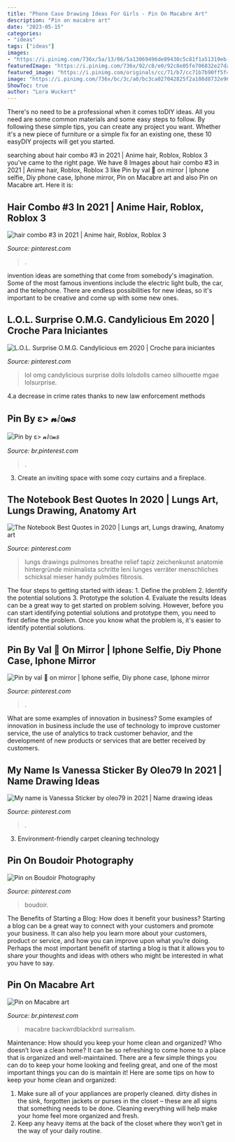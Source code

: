 ```yaml
---
title: "Phone Case Drawing Ideas For Girls - Pin On Macabre Art"
description: "Pin on macabre art"
date: "2023-05-15"
categories:
- "ideas"
tags: ["ideas"]
images:
- "https://i.pinimg.com/736x/5a/13/06/5a13069496de89430c5c81f1a51319eb--boudoir-photography.jpg"
featuredImage: "https://i.pinimg.com/736x/92/c8/e0/92c8e05fe706832e27da2ceed9540fb1.jpg"
featured_image: "https://i.pinimg.com/originals/cc/71/b7/cc71b7b90ff5f450467eef9f3240b00a.jpg"
image: "https://i.pinimg.com/736x/bc/3c/a0/bc3ca027042825f2a108d8732e961ec7.jpg"
ShowToc: true
author: "Lora Wuckert"
---
```



There's no need to be a professional when it comes toDIY ideas. All you need are some common materials and some easy steps to follow. By following these simple tips, you can create any project you want. Whether it's a new piece of furniture or a simple fix for an existing one, these 10 easyDIY projects will get you started.

	

		
searching about hair combo #3 in 2021 | Anime hair, Roblox, Roblox 3 you've came to the right page. We have 8 Images about hair combo #3 in 2021 | Anime hair, Roblox, Roblox 3 like Pin by val 🍄 on mirror | Iphone selfie, Diy phone case, Iphone mirror, Pin on Macabre art and also Pin on Macabre art. Here it is:
		
    
## Hair Combo #3 In 2021 | Anime Hair, Roblox, Roblox 3

<img loading=lazy src="https://i.pinimg.com/736x/62/35/8e/62358ea239a1c509107a3ebf69c2430b.jpg" onerror="this.onerror=null;this.src='https://tse4.mm.bing.net/th?id=OIP.V8y5ozLokKP4UZYxDUo5uQAAAA&amp;pid=15.1';" alt="hair combo #3 in 2021 | Anime hair, Roblox, Roblox 3">

_Source: pinterest.com_

>. 

	

invention ideas are something that come from somebody's imagination. Some of the most famous inventions include the electric light bulb, the car, and the telephone. There are endless possibilities for new ideas, so it's important to be creative and come up with some new ones.

    
## L.O.L. Surprise O.M.G. Candylicious Em 2020 | Croche Para Iniciantes

<img loading=lazy src="https://i.pinimg.com/736x/bc/3c/a0/bc3ca027042825f2a108d8732e961ec7.jpg" onerror="this.onerror=null;this.src='https://tse4.mm.bing.net/th?id=OIP.2UgDI95pSJWdJI5xmmlbpQAAAA&amp;pid=15.1';" alt="L.O.L. Surprise O.M.G. Candylicious em 2020 | Croche para iniciantes">

_Source: pinterest.com_

>lol omg candylicious surprise dolls lolsdolls cameo silhouette mgae lolsurprise. 

	

4.a decrease in crime rates thanks to new law enforcement methods

    
## Pin By ɛ&gt; 𝓷ⅈ൦𝓷𝑠

<img loading=lazy src="https://i.pinimg.com/736x/46/fb/e0/46fbe0ef70832dbf2d950ac38411c4d8.jpg" onerror="this.onerror=null;this.src='https://tse2.mm.bing.net/th?id=OIP.BBqpSfm9wjniTOvI1HpMggHaNK&amp;pid=15.1';" alt="Pin by ɛ&gt; 𝓷ⅈ൦𝓷𝑠">

_Source: br.pinterest.com_

>. 

	

3. Create an inviting space with some cozy curtains and a fireplace. 

    
## The Notebook Best Quotes In 2020 | Lungs Art, Lungs Drawing, Anatomy Art

<img loading=lazy src="https://i.pinimg.com/736x/26/cc/e3/26cce3e5a446313a93460a8b5318adf2.jpg" onerror="this.onerror=null;this.src='https://tse3.mm.bing.net/th?id=OIP.5OC1N4AepOlD8njKhVAvMwHaKe&amp;pid=15.1';" alt="The Notebook Best Quotes in 2020 | Lungs art, Lungs drawing, Anatomy art">

_Source: pinterest.com_

>lungs drawings pulmones breathe relief tapiz zeichenkunst anatomie hintergründe minimalista schritte leni lunges verräter menschliches schicksal mieser handy pulmões fibrosis. 

	

The four steps to getting started with ideas: 1. Define the problem 2. Identify the potential solutions 3. Prototype the solution 4. Evaluate the results
Ideas can be a great way to get started on problem solving. However, before you can start identifying potential solutions and prototype them, you need to first define the problem. Once you know what the problem is, it's easier to identify potential solutions.

    
## Pin By Val 🍄 On Mirror | Iphone Selfie, Diy Phone Case, Iphone Mirror

<img loading=lazy src="https://i.pinimg.com/736x/92/c8/e0/92c8e05fe706832e27da2ceed9540fb1.jpg" onerror="this.onerror=null;this.src='https://tse1.mm.bing.net/th?id=OIP.QvIuv6xa7rbL2mBA3ml0QQHaLr&amp;pid=15.1';" alt="Pin by val 🍄 on mirror | Iphone selfie, Diy phone case, Iphone mirror">

_Source: pinterest.com_

>. 

	

What are some examples of innovation in business?
Some examples of innovation in business include the use of technology to improve customer service, the use of analytics to track customer behavior, and the development of new products or services that are better received by customers.

    
## My Name Is Vanessa Sticker By Oleo79 In 2021 | Name Drawing Ideas

<img loading=lazy src="https://i.pinimg.com/originals/cc/71/b7/cc71b7b90ff5f450467eef9f3240b00a.jpg" onerror="this.onerror=null;this.src='https://tse2.mm.bing.net/th?id=OIP.-LUOdmWeAF82rfTNG10ZhQHaJ4&amp;pid=15.1';" alt="My name is Vanessa Sticker by oleo79 in 2021 | Name drawing ideas">

_Source: pinterest.com_

>. 

	

3. Environment-friendly carpet cleaning technology 

    
## Pin On Boudoir Photography

<img loading=lazy src="https://i.pinimg.com/736x/5a/13/06/5a13069496de89430c5c81f1a51319eb--boudoir-photography.jpg" onerror="this.onerror=null;this.src='https://tse2.mm.bing.net/th?id=OIP.60ipXDKPT1C5jwxtLCz-6AHaLJ&amp;pid=15.1';" alt="Pin on Boudoir Photography">

_Source: pinterest.com_

>boudoir. 

	

The Benefits of Starting a Blog: How does it benefit your business?
Starting a blog can be a great way to connect with your customers and promote your business. It can also help you learn more about your customers, product or service, and how you can improve upon what you’re doing. Perhaps the most important benefit of starting a blog is that it allows you to share your thoughts and ideas with others who might be interested in what you have to say.

    
## Pin On Macabre Art

<img loading=lazy src="https://i.pinimg.com/736x/7e/34/79/7e3479909ea02c854fc5ef1f5456823f.jpg" onerror="this.onerror=null;this.src='https://tse3.mm.bing.net/th?id=OIP.MVunJJwkx1gmtvG7MV-YQQHaJP&amp;pid=15.1';" alt="Pin on Macabre art">

_Source: br.pinterest.com_

>macabre backwrdblackbrd surrealism. 

	

Maintenance: How should you keep your home clean and organized?
Who doesn’t love a clean home? It can be so refreshing to come home to a place that is organized and well-maintained. There are a few simple things you can do to keep your home looking and feeling great, and one of the most important things you can do is maintain it! Here are some tips on how to keep your home clean and organized: 
1. Make sure all of your appliances are properly cleaned. dirty dishes in the sink, forgotten jackets or purses in the closet – these are all signs that something needs to be done. Cleaning everything will help make your home feel more organized and fresh. 
2. Keep any heavy items at the back of the closet where they won’t get in the way of your daily routine.

